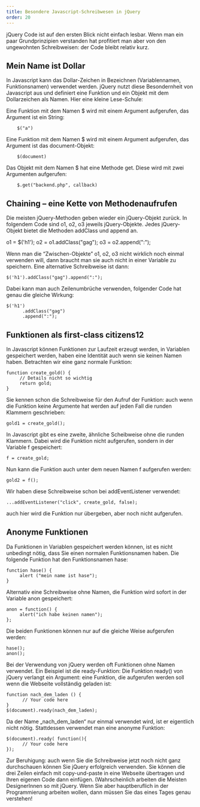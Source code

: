 ```yaml
---
title: Besondere Javascript-Schreibwesen in jQuery
order: 20
---
```

jQuery Code ist auf den ersten Blick nicht einfach lesbar. Wenn man ein paar Grundprinzipien verstanden hat profitiert man aber von den ungewohnten Schreibweisen: der Code bleibt relativ kurz.

Mein Name ist Dollar
---------------------
In Javascript kann das Dollar-Zeichen in Bezeichnen (Variablennamen, Funktionsnamen) verwendet werden. jQuery nutzt diese Besondernheit von Javascript aus und definiert eine Funktion und ein Objekt mit dem Dollarzeichen als Namen. Hier eine kleine Lese-Schule:

Eine Funktion mit dem Namen $ wird mit einem Argument aufgerufen, das Argument ist ein String:

        $("a")

Eine Funktion mit dem Namen $ wird mit einem Argument aufgerufen, das Argument ist das document-Objekt:

        $(document)

Das Objekt mit dem Namen $ hat eine Methode get. Diese wird mit zwei Argumenten aufgerufen:

        $.get("backend.php", callback)

Chaining – eine Kette von Methodenaufrufen
---------------------------------------------
Die meisten jQuery-Methoden geben wieder ein jQuery-Objekt zurück. In folgendem Code sind o1, o2, o3 jeweils jQuery-Objekte.  Jedes jQuery-Objekt bietet die Methoden addClass und append an.

<javascript>
  o1 = $('h1');
  o2 = o1.addClass("gag");
  o3 = o2.append(":");
</javascript>

Wenn man die “Zwischen-Objekte” o1, o2, o3 nicht wirklich noch einmal verwenden will, dann braucht man sie auch nicht in einer Variable zu speichern. Eine alternative Schreibweise ist dann:

    $('h1').addClass("gag").append(":");

Dabei kann man auch Zeilenumbrüche verwenden, folgender Code hat genau die gleiche Wirkung:

    $('h1')
          .addClass("gag")
          .append(":");

Funktionen als first-class citizens12
--------------------------------------
In Javascript können Funktionen zur Laufzeit erzeugt werden, in Variablen gespeichert werden, haben eine Identität auch wenn sie keinen Namen haben. Betrachten wir eine ganz normale Funktion:

    function create_gold() { 
         // Details nicht so wichtig
         return gold;
    }

Sie kennen schon die Schreibweise für den Aufruf der Funktion: auch wenn die Funktion keine Argumente hat werden auf jeden Fall die runden Klammern geschrieben:

    gold1 = create_gold();

In Javascript gibt es eine zweite, ähnliche Scheibweise ohne die runden Klammern. Dabei wird die Funktion nicht aufgerufen, sondern in der Variable f gespeichert:

    f = create_gold;

Nun kann die Funktion auch unter dem neuen Namen f aufgerufen werden:

    gold2 = f();

Wir haben diese Schreibweise schon bei addEventListener verwendet:

    ...addEventListener("click", create_gold, false);

auch hier wird die Funktion nur übergeben, aber noch nicht aufgerufen.

Anonyme Funktionen
-------------------
Da Funktionen in Variablen gespeichert werden können, ist es nicht unbedingt nötig, dass Sie einen normalen Funktionsnamen haben. Die folgende Funktion hat den Funktionsnamen hase:

    function hase() { 
         alert ("mein name ist hase"); 
    } 

Alternativ eine Schreibweise ohne Namen, die Funktion wird sofort in der Variable anon gespeichert:

    anon = function() {
         alert("ich habe keinen namen");
    };

Die beiden Funktionen können nur auf die gleiche Weise aufgerufen werden:

    hase();
    anon();

Bei der Verwendung von jQuery werden oft Funktionen ohne Namen verwendet. Ein Beispiel ist die ready-Funktion: Die Funktion ready() von jQuery verlangt ein Argument: eine Funktion, die aufgerufen werden soll wenn die Webseite vollständig geladen ist:

    function nach_dem_laden () { 
          // Your code here 
    } 
    $(document).ready(nach_dem_laden); 

Da der Name „nach_dem_laden“ nur einmal verwendet wird, ist er eigentlich nicht nötig. Stattdessen verwendet man eine anonyme Funktion:

    $(document).ready( function(){ 
          // Your code here 
    }); 

Zur Beruhigung: auch wenn Sie die Schreibweise jetzt noch nicht ganz durchschauen können Sie jQuery erfolgreich verwenden. Sie können die drei Zeilen einfach mit copy-und-paste in eine Webseite übertragen und Ihren eigenen Code dann einfügen. (Wahrscheinlich arbeiten die Meisten DesignerInnen so mit jQuery. Wenn Sie aber hauptberuflich in der Programmierung arbeiten wollen, dann müssen Sie das eines Tages genau verstehen!

